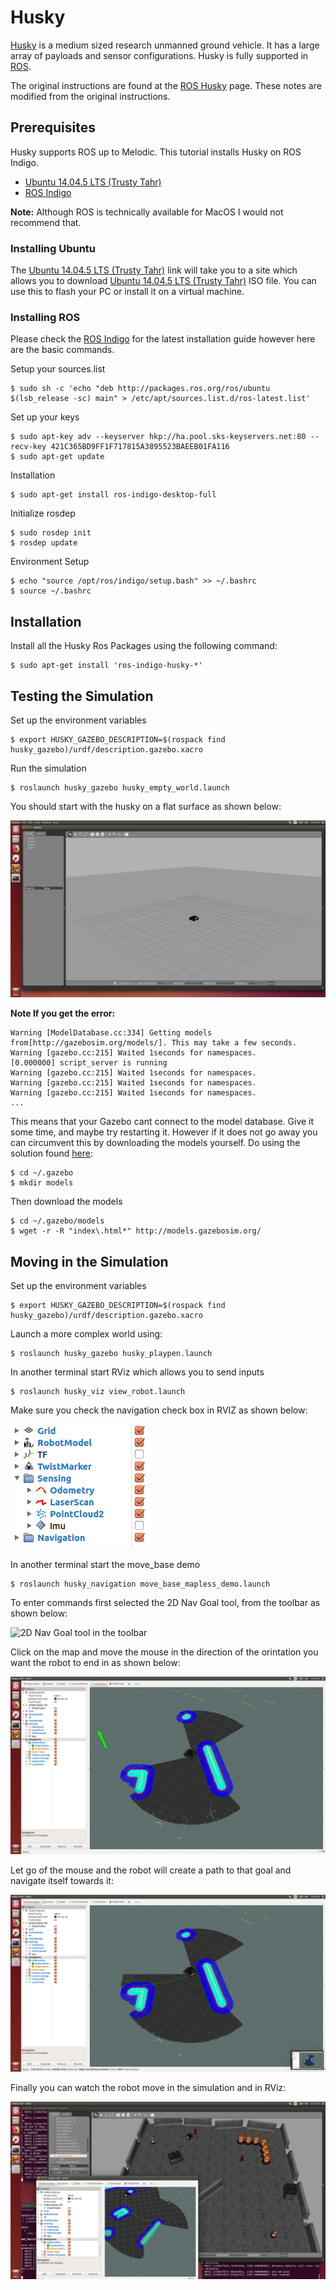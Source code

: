 # Husky

[Husky](https://www.clearpathrobotics.com/husky-unmanned-ground-vehicle-robot/) is a medium sized research unmanned ground vehicle. It has a large array of payloads and sensor configurations. Husky is fully supported in [ROS](https://wiki.ros.org).

The original instructions are found at the [ROS Husky](https://wiki.ros.org/Robots/Husky) page. These notes are modified from the original instructions.

## Prerequisites

Husky supports ROS up to Melodic. This tutorial installs Husky on ROS Indigo.

* [Ubuntu 14.04.5 LTS (Trusty Tahr)](https://www.ubuntu.com/download/alternative-downloads)
* [ROS Indigo](https://wiki.ros.org/indigo/Installation/Ubuntu)

**Note:** Although ROS is technically available for MacOS I would not recommend that.

### Installing Ubuntu

The [Ubuntu 14.04.5 LTS (Trusty Tahr)](https://www.ubuntu.com/download/alternative-downloads) link will take you to a site which allows you to download [Ubuntu 14.04.5 LTS (Trusty Tahr)](https://www.ubuntu.com/download/alternative-downloads) ISO file. You can use this to flash your PC or install it on a virtual machine.

### Installing ROS

Please check the [ROS Indigo](https://wiki.ros.org/indigo/Installation/Ubuntu) for the latest installation guide however here are the basic commands.

Setup your sources.list
```
$ sudo sh -c 'echo "deb http://packages.ros.org/ros/ubuntu $(lsb_release -sc) main" > /etc/apt/sources.list.d/ros-latest.list'
```

Set up your keys
```
$ sudo apt-key adv --keyserver hkp://ha.pool.sks-keyservers.net:80 --recv-key 421C365BD9FF1F717815A3895523BAEEB01FA116
$ sudo apt-get update
```

Installation
```
$ sudo apt-get install ros-indigo-desktop-full
```

Initialize rosdep
```
$ sudo rosdep init
$ rosdep update
```

Environment Setup
```
$ echo "source /opt/ros/indigo/setup.bash" >> ~/.bashrc
$ source ~/.bashrc
```

## Installation

Install all the Husky Ros Packages using the following command:

```
$ sudo apt-get install 'ros-indigo-husky-*'
```

## Testing the Simulation

Set up the environment variables
```
$ export HUSKY_GAZEBO_DESCRIPTION=$(rospack find husky_gazebo)/urdf/description.gazebo.xacro
```

Run the simulation
```
$ roslaunch husky_gazebo husky_empty_world.launch
```

You should start with the husky on a flat surface as shown below:

![A robot in an empty simulation](images/empty.png)


**Note If you get the error:**
```
Warning [ModelDatabase.cc:334] Getting models from[http://gazebosim.org/models/]. This may take a few seconds.
Warning [gazebo.cc:215] Waited 1seconds for namespaces.
[0.000000] script_server is running
Warning [gazebo.cc:215] Waited 1seconds for namespaces.
Warning [gazebo.cc:215] Waited 1seconds for namespaces.
Warning [gazebo.cc:215] Waited 1seconds for namespaces.
...
```

This means that your Gazebo cant connect to the model database. Give it some time, and maybe try restarting it. However if it does not go away you can circumvent this by downloading the models yourself. Do using the solution found [here](https://answers.ros.org/question/199401/problem-with-indigo-and-gazebo-22/):
```
$ cd ~/.gazebo
$ mkdir models
```

Then download the models
```
$ cd ~/.gazebo/models
$ wget -r -R "index\.html*" http://models.gazebosim.org/
```

## Moving in the Simulation

Set up the environment variables
```
$ export HUSKY_GAZEBO_DESCRIPTION=$(rospack find husky_gazebo)/urdf/description.gazebo.xacro
```

Launch a more complex world using:
```
$ roslaunch husky_gazebo husky_playpen.launch
```

In another terminal start RViz which allows you to send inputs
```
$ roslaunch husky_viz view_robot.launch
```

Make sure you check the navigation check box in RVIZ as shown below:

![A robot in an empty simulation](images/checkbox.png)

In another terminal start the move_base demo 
```
$ roslaunch husky_navigation move_base_mapless_demo.launch
```

To enter commands first selected the 2D Nav Goal tool, from the toolbar as shown below:

![2D Nav Goal tool in the toolbar](images/2dnav)

Click on the map and move the mouse in the direction of the orintation you want the robot to end in as shown below:

![Selecting a navigation](images/arrow.png)

Let go of the mouse and the robot will create a path to that goal and navigate itself towards it:

![Calculated path being displayed](images/pathgen.png)

Finally you can watch the robot move in the simulation and in RViz:

![Robot following a path](images/final.png)


